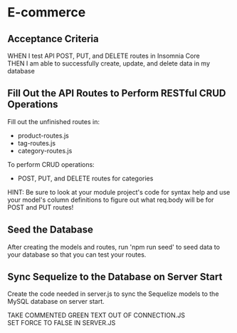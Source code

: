 # E-commerce

## Acceptance Criteria
<!-- WHEN I add my database name, MySQL username, and MySQL password to an environment variable file  
THEN I am able to connect to a database using Sequelize -->

<!-- WHEN I enter schema and seed commands  
THEN a development database is created and is seeded with test data -->

<!-- WHEN I enter the command to invoke the application  
THEN my server is started and the Sequelize models are synced to the MySQL database -->

<!-- WHEN I open API GET routes in Insomnia Core for categories, products, or tags  
THEN the data for each of these routes is displayed in a formatted JSON -->

WHEN I test API POST, PUT, and DELETE routes in Insomnia Core  
THEN I am able to successfully create, update, and delete data in my database

## Fill Out the API Routes to Perform RESTful CRUD Operations
Fill out the unfinished routes in:
* product-routes.js
* tag-routes.js
* category-routes.js

To perform CRUD operations:
<!-- * GET routes to return all categories, all products, and all tags -->
<!-- * GET routes to return a single category, a single product, and a single tag -->
* POST, PUT, and DELETE routes for categories

HINT: Be sure to look at your module project's code for syntax help and use your model's column definitions to figure out what req.body will be for POST and PUT routes!

## Seed the Database
After creating the models and routes, run 'npm run seed' to seed data to your database so that you can test your routes.

## Sync Sequelize to the Database on Server Start
Create the code needed in server.js to sync the Sequelize models to the MySQL database on server start.

TAKE COMMENTED GREEN TEXT OUT OF CONNECTION.JS  
SET FORCE TO FALSE IN SERVER.JS